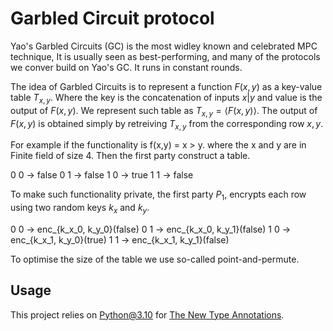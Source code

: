 # Garbled Circuit protocol

Yao's Garbled Circuits (GC) is the most widley known and celebrated MPC technique, It is usually seen as best-performing, and many of the protocols we conver build on Yao's GC. It runs in constant rounds.

The idea of Garbled Circuits is to represent a function $F(x,y)$ as a key-value table $T_{x,y}$. Where the key is the concatenation of inputs $x|y$ and value is the output of $F(x,y)$. We represent such table as $T_{x,y}=\langle F(x,y) \rangle$. The output of $F(x,y)$ is obtained simply by retreiving $T_{x,y}$ from the corresponding row $x,y$.

For example if the functionality is f(x,y) = x > y. where the x and y are in Finite field of size 4. Then the first party construct a table. 

0 0 -> false
0 1 -> false
1 0 -> true
1 1 -> false

To make such functionality private, the first party $P_1$, encrypts each row using two random keys $k_x$ and $k_y$. 

0 0 -> enc_{k_x_0, k_y_0}(false)
0 1 -> enc_{k_x_0, k_y_1}(false)
1 0 -> enc_{k_x_1, k_y_0}(true)
1 1 -> enc_{k_x_1, k_y_1}(false)

To optimise the size of the table we use so-called point-and-permute.

## Usage

This project relies on Python@3.10 for [The New Type Annotations](https://www.blog.pythonlibrary.org/2021/09/11/python-3-10-simplifies-unions-in-type-annotations/).



